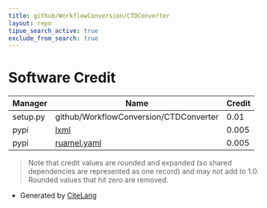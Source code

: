 ```yaml
---
title: github/WorkflowConversion/CTDConverter
layout: repo
tipue_search_active: true
exclude_from_search: true
---
```

# Software Credit

|Manager|Name|Credit|
|-------|----|------|
|setup.py|github/WorkflowConversion/CTDConverter|0.01|
|pypi|[lxml](https://lxml.de/)|0.005|
|pypi|[ruamel.yaml](https://sourceforge.net/p/ruamel-yaml/code/ci/default/tree)|0.005|


> Note that credit values are rounded and expanded (so shared dependencies are represented as one record) and may not add to 1.0. Rounded values that hit zero are removed.


- Generated by [CiteLang](https://github.com/vsoch/citelang)
